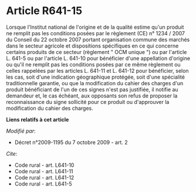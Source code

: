 # Article R641-15

Lorsque l'Institut national de l'origine et de la qualité estime qu'un produit ne remplit pas les conditions posées par le
règlement (CE) n° 1234 / 2007 du Conseil du 22 octobre 2007 portant organisation commune des marchés dans le secteur agricole
et dispositions spécifiques en ce qui concerne certains produits de ce secteur (règlement " OCM unique ") ou par l'article L.
641-5 ou par l'article L. 641-10 pour bénéficier d'une appellation d'origine ou qu'il ne remplit pas les conditions posées
par ce même règlement ou celles rappelées par les articles L. 641-11 et L. 641-12 pour bénéficier, selon les cas, soit d'une
indication géographique protégée, soit d'une spécialité traditionnelle garantie, ou que la modification du cahier des charges
d'un produit bénéficiant de l'un de ces signes n'est pas justifiée, il notifie au demandeur et, le cas échéant, aux opposants
son refus de proposer la reconnaissance du signe sollicité pour ce produit ou d'approuver la modification du cahier des
charges.

**Liens relatifs à cet article**

_Modifié par_:

  - Décret n°2009-1195 du 7 octobre 2009 - art. 2

_Cite_:

  - Code rural - art. L641-10
  - Code rural - art. L641-11
  - Code rural - art. L641-12
  - Code rural - art. L641-5
